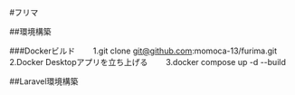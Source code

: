 #フリマ　　

##環境構築  

###Dockerビルド　　
1.git clone git@github.com:momoca-13/furima.git  
2.Docker Desktopアプリを立ち上げる　　
3.docker compose up -d --build  

##Laravel環境構築
